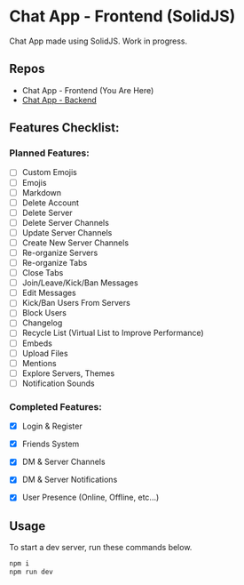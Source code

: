 # Chat App - Frontend (SolidJS)
Chat App made using SolidJS. Work in progress.

## Repos
- Chat App - Frontend (You Are Here)
- [Chat App - Backend](https://github.com/Supertigerr/chat-server)


## Features Checklist:

### Planned Features:
- [ ] Custom Emojis
- [ ] Emojis
- [ ] Markdown
- [ ] Delete Account
- [ ] Delete Server
- [ ] Delete Server Channels
- [ ] Update Server Channels
- [ ] Create New Server Channels
- [ ] Re-organize Servers
- [ ] Re-organize Tabs
- [ ] Close Tabs
- [ ] Join/Leave/Kick/Ban Messages
- [ ] Edit Messages
- [ ] Kick/Ban Users From Servers
- [ ] Block Users
- [ ] Changelog
- [ ] Recycle List (Virtual List to Improve Performance)
- [ ] Embeds
- [ ] Upload Files
- [ ] Mentions
- [ ] Explore Servers, Themes
- [ ] Notification Sounds

### Completed Features:
- [x] Login & Register
- [x] Friends System
- [x] DM & Server Channels
- [x] DM & Server Notifications
- [x] User Presence (Online, Offline, etc...)




## Usage
To start a dev server, run these commands below.
```js
npm i
npm run dev

```